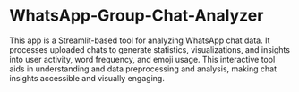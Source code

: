 # WhatsApp-Group-Chat-Analyzer
This app is a Streamlit-based tool for analyzing WhatsApp chat data. It processes uploaded chats to generate statistics, visualizations, and insights into user activity, word frequency, and emoji usage. This interactive tool aids in understanding  and data preprocessing and analysis, making chat insights accessible and visually engaging. 
